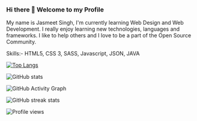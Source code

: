 ### Hi there 👋 Welcome to my Profile 

My name is Jasmeet Singh, I'm currently learning Web Design and Web Development. I really enjoy learning new technologies, languages and frameworks. I like to help others and I love to be a part of the Open Source Community.

Skills:- HTML5, CSS 3, SASS, Javascript, JSON, JAVA



<!--
**JSM313/JSM313** is a ✨ _special_ ✨ repository because its `README.md` (this file) appears on your GitHub profile.

Here are some ideas to get you started:

- 🔭 I’m currently working on ...
- 🌱 I’m currently learning ...
- 👯 I’m looking to collaborate on ...
- 🤔 I’m looking for help with ...
- 💬 Ask me about ...
- 📫 How to reach me: ...
- 😄 Pronouns: ...
- ⚡ Fun fact: ...
-->



<!-- [<img src='https://cdn.jsdelivr.net/npm/simple-icons@3.0.1/icons/github.svg' alt='github' height='40'>](https://github.com/JSM313)   -->

<!-- <a href='https://archiveprogram.github.com/'><img src='https://raw.githubusercontent.com/acervenky/animated-github-badges/master/assets/acbadge.gif' width='40' height='40'></a> <a href='https://docs.github.com/en/developers'><img src='https://raw.githubusercontent.com/acervenky/animated-github-badges/master/assets/devbadge.gif' width='40' height='40'></a>  -->

[![Top Langs](https://github-readme-stats.vercel.app/api/top-langs/?username=JSM313)](https://github.com/anuraghazra/github-readme-stats)

![GitHub stats](https://github-readme-stats.vercel.app/api?username=JSM313&show_icons=true&theme=radical)  

![GitHub Activity Graph](https://activity-graph.herokuapp.com/graph?username=JSM313)  

![GitHub streak stats](https://github-readme-streak-stats.herokuapp.com/?user=JSM313)  

![Profile views](https://gpvc.arturio.dev/JSM313)  
